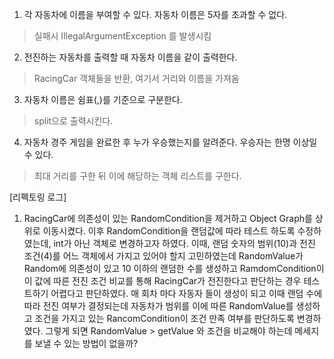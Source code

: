 1. 각 자동차에 이름을 부여할 수 있다. 자동차 이름은 5자를 초과할 수 없다.
> 실패시 IllegalArgumentException 를 발생시킴
2. 전진하는 자동차를 출력할 때 자동차 이름을 같이 출력한다.
> RacingCar 객체들을 반환, 여기서 거리와 이름을 가져옴
3. 자동차 이름은 쉼표(,)를 기준으로 구분한다.
>  split으로 출력시킨다.
4. 자동차 경주 게임을 완료한 후 누가 우승했는지를 알려준다. 우승자는 한명 이상일 수 있다.
> 최대 거리를 구한 뒤 이에 해당하는 객체 리스트를 구한다.
> 

[리펙토링 로그]
1. RacingCar에 의존성이 있는 RandomCondition을 제거하고 Object Graph를 상위로 이동시켰다.
이후 RandomCondition을 랜덤값에 따라 테스트 하도록 수정하였는데, int가 아닌 객체로 변경하고자 하였다.
이때, 랜덤 숫자의 범위(10)과 전진 조건(4)를 어느 객체에서 가지고 있어야 할지 고민하였는데 
RandomValue가 Random에 의존성이 있고 10 이하의 랜덤한 수를 생성하고 RamdomCondition이 이 값에 따른 전진 조건 비교를 통해 
RacingCar가 전진한다고 판단하는 경우 테스트하기 어렵다고 판단하였다. 
매 회차 마다 자동자 들이 생성이 되고 이때 랜덤 수에 따라 전진 여부가 결정되는데 자동차가 범위를 이에 따른 RandomValue를 생성하고 
조건을 가지고 있는 RancomCondition이 조건 만족 여부를 판단하도록 변경하였다. 
그렇게 되면 RandomValue > getValue 와 조건을 비교해야 하는데 메세지를 보낼 수 있는 방법이 없을까?
